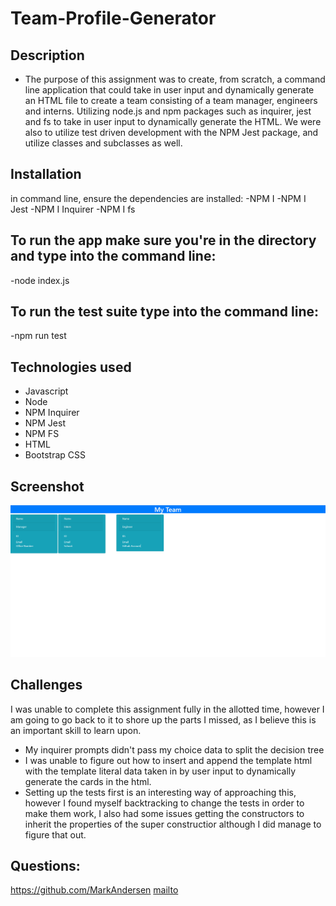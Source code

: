 # Team-Profile-Generator

## Description
- The purpose of this assignment was to create, from scratch, a command line application that could take in user input and dynamically generate an HTML file to create a team consisting of a team manager, engineers and interns. Utilizing node.js and npm packages such as inquirer, jest and fs to take in user input to dynamically generate the HTML. We were also to utilize test driven development with the NPM Jest package, and utilize classes and subclasses as well. 

## Installation
in command line, ensure the dependencies are installed:
-NPM I
-NPM I Jest
-NPM I Inquirer
-NPM I fs

## To run the app make sure you're in the directory and type into the command line:
-node index.js

## To run the test suite type into the command line:
-npm run test


## Technologies used
- Javascript
- Node
- NPM Inquirer
- NPM Jest
- NPM FS
- HTML
- Bootstrap CSS

## Screenshot
![HTML](./screenshot1.PNG)

## Challenges
I was unable to complete this assignment fully in the allotted time, however I am going to go back to it to shore up the parts I missed, as I believe this is an important skill to learn upon.
- My inquirer prompts didn't pass my choice data to split the decision tree
- I was unable to figure out how to insert and append the template html with the template literal data taken in by user input to dynamically generate the cards in the html.
- Setting up the tests first is an interesting way of approaching this, however I found myself backtracking to change the tests in order to make them work, I also had some issues getting the constructors to inherit the properties of the super constructior although I did manage to figure that out.

## Questions:
 https://github.com/MarkAndersen
[mailto](mailto:Mark.Andersen75@gmail.com)
